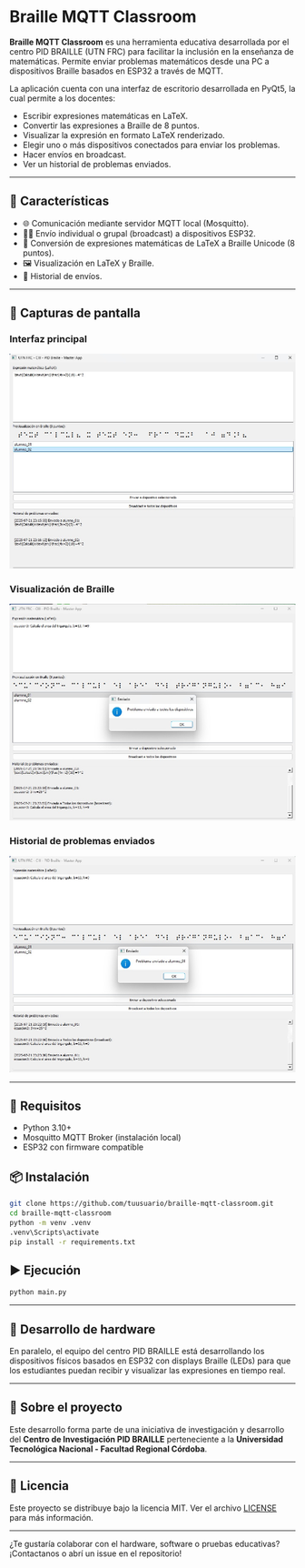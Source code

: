 # Braille MQTT Classroom

**Braille MQTT Classroom** es una herramienta educativa desarrollada por el centro PID BRAILLE (UTN FRC) para facilitar la inclusión en la enseñanza de matemáticas. Permite enviar problemas matemáticos desde una PC a dispositivos Braille basados en ESP32 a través de MQTT.

La aplicación cuenta con una interfaz de escritorio desarrollada en PyQt5, la cual permite a los docentes:

- Escribir expresiones matemáticas en LaTeX.
- Convertir las expresiones a Braille de 8 puntos.
- Visualizar la expresión en formato LaTeX renderizado.
- Elegir uno o más dispositivos conectados para enviar los problemas.
- Hacer envíos en broadcast.
- Ver un historial de problemas enviados.

---

## 🧠 Características

- 🌐 Comunicación mediante servidor MQTT local (Mosquitto).
- 🧑‍🏫 Envío individual o grupal (broadcast) a dispositivos ESP32.
- 🔡 Conversión de expresiones matemáticas de LaTeX a Braille Unicode (8 puntos).
- 🖼 Visualización en LaTeX y Braille.
- 🧾 Historial de envíos.

---

## 📸 Capturas de pantalla

### Interfaz principal

![Preview 1](images/preview_1.jpg)

### Visualización de Braille

![Preview 2](images/preview_2.jpg)

### Historial de problemas enviados

![Preview 3](images/preview_3.jpg)

---

## 🚀 Requisitos

- Python 3.10+
- Mosquitto MQTT Broker (instalación local)
- ESP32 con firmware compatible

## 📦 Instalación

```bash
git clone https://github.com/tuusuario/braille-mqtt-classroom.git
cd braille-mqtt-classroom
python -m venv .venv
.venv\Scripts\activate
pip install -r requirements.txt
```

## ▶️ Ejecución

```bash
python main.py
```

---

## 🔧 Desarrollo de hardware

En paralelo, el equipo del centro PID BRAILLE está desarrollando los dispositivos físicos basados en ESP32 con displays Braille (LEDs) para que los estudiantes puedan recibir y visualizar las expresiones en tiempo real.

---

## 🏫 Sobre el proyecto

Este desarrollo forma parte de una iniciativa de investigación y desarrollo del **Centro de Investigación PID BRAILLE** perteneciente a la **Universidad Tecnológica Nacional - Facultad Regional Córdoba**.

---

## 📄 Licencia

Este proyecto se distribuye bajo la licencia MIT. Ver el archivo [LICENSE](LICENSE) para más información.

---

¿Te gustaría colaborar con el hardware, software o pruebas educativas? ¡Contactanos o abrí un issue en el repositorio!

